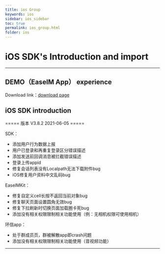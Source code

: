 ```yaml
---
title: ios Group
keywords: ios
sidebar: ios_sidebar
toc: true
permalink: ios_group.html
folder: ios
---
```

# iOS SDK's Introduction and import

------------------------------------------------------------------------

## DEMO（EaseIM App） experience

Download link：[download page](http://www.easemob.com/download/im)

## iOS SDK introduction
===== 版本 V3.8.2 2021-06-05 =====

SDK：

  * 添加用户行为数据上报
  * 用户已登录和再重复登录区分错误描述
  * 添加发送前回调消息被拦截错误描述
  * 登录上传appid
  * 修复会话列表没有Localpath无法下载附件bug 
  * iOS修复用户资料中文乱码bug

EaseIMKit：

  * 修复自定义cell长按不返回当前对象bug
  * 修复聊天页面设置圆角无效bug
  * 修复下拉刷新时切换页面加载圈卡死bug
  * 添加没有相关权限限制相关功能使用（例：无相机权限可使用相机）

环信app：

  * 处于群成员页，群被解散app即crash问题
  * 添加没有相关权限限制相关功能使用（音视频功能）

------------------------------------------------------------------------

